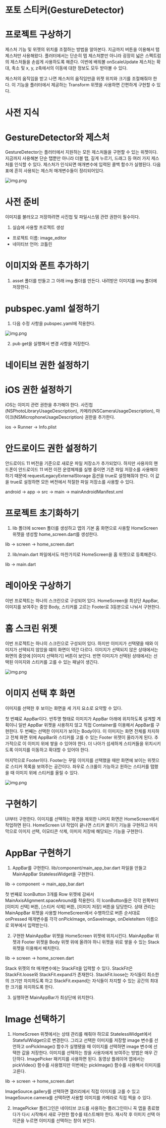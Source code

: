# **포토 스티커(GestureDetector)**  
# **프로젝트 구상하기**  
제스처 기능 및 위젯의 위치를 조절하는 방법을 알아본다. 지금까지 버튼을 이용해서 탭 제스처만 사용해왔다. 플러터에서는 
단순히 탭 제스처뿐만 아니라 굉장히 넓은 스펙트럼의 제스처들을 손쉽게 사용하도록 해준다. 이번에 배워볼 onScaleUpdate 
제스처는 확대, 축소 및 x, y, z축에서의 이동에 대한 정보도 모두 받아볼 수 있다.  
  
제스처의 움직임을 받고 나면 제스처의 움직임만큼 위젯 위치와 크기를 조절해줘야 한다. 이 기능을 플러터에서 제공하는 
Transform 위젯을 사용하면 간편하게 구현할 수 있다.  
  
# **사전 지식**  
# **GestureDetector와 제스처**  
GestureDetector는 플러터에서 지원하는 모든 제스처들을 구현할 수 있는 위젯이다. 지금까지 사용해본 단순 탭뿐만 아니라 
더블 탭, 길게 누르기, 드래그 등 여러 가지 제스처를 인식할 수 있다. 제스처가 인식되면 매개변수에 입력된 콜백 함수가 
실행된다. 다음 표에 흔히 사용되는 제스처 매개변수들이 정리되어있다.  
  
![img.png](image/img.png)  
  
# **사전 준비**  
이미지를 불러오고 저장하려면 사진첩 및 파일시스템 관련 권한이 필수이다.  
  
1. 실습에 사용할 프로젝트 생성  
- 프로젝트 이름: image_editor  
- 네이티브 언어: 코틀린  
  
# **이미지와 폰트 추가하기**  
1. asset 폴더를 만들고 그 아래 img 폴더를 만든다. 내려받은 이미지를 img 폴더에 저장한다.  
  
# **pubspec.yaml 설정하기**  
1. 다음 수정 사항을 pubspec.yaml에 적용한다.  
  
![img.png](image/img2.png)  
  
2. pub get을 실행해서 변경 사항을 저장한다.
  
# **네이티브 권한 설정하기**  
# **iOS 권한 설정하기**  
iOS는 이미지 관련 권한을 추가해야 한다. 사진첩(NSPhotoLibraryUsageDescription), 카메라(NSCameraUsageDescription), 
마이크(NSMicrophoneUsageDescription) 권한을 추가한다.  
  
ios -> Runner -> Info.plist  
  
# **안드로이드 권한 설정하기**  
안드로이드 11 버전을 기준으로 새로운 파일 저장소가 추가되었다. 하지만 사용자의 핸드폰이 안드로이드 11 버전 이전 운영체제를 
실행 중이면 기존 파일 저장소를 사용해야 하기 때문에 requestLegacyExternalStorage 옵션을 true로 설정해줘야 한다. 
이 값을 true로 설정하면 모든 버전에서 적절한 파일 저장소를 사용할 수 있다.  
  
android -> app -> src -> main -> mainAndroidManifest.xml  
  
# **프로젝트 초기화하기**  
1. lib 폴더에 screen 폴더를 생성하고 앱의 기본 홈 화면으로 사용할 HomeScreen 위젯을 생성할 home_screen.dart를 생성한다. 
  
lib -> screen -> home_screen.dart  
  
2. lib/main.dart 파일에서도 마찬가지로 HomeScreen을 홈 위젯으로 등록해준다.  
  
lib -> main.dart  
  
# **레이아웃 구상하기**  
이번 프로젝트는 하나의 스크린으로 구성되어 있다. HomeScreen을 최상단 AppBar, 이미지를 보여주는 중앙 Body, 스티커를 
고르는 Footer로 3등분으로 나눠서 구현한다.  
  
# **홈 스크린 위젯**  
이번 프로젝트는 하나의 스크린으로 구성되어 있다. 하지만 이미지가 선택됐을 때와 이미지가 선택되지 않았을 떄의 화면이 약간 
다르다. 이미지가 선택되지 않은 상태에서는 화면의 중앙에 [이미지 선택하기] 버튼이 보인다. 반면 이미지가 선택된 상태에서는 
선택된 이미지와 스티커를 고를 수 있는 패널이 생긴다.  
  
![img.png](image/img3.png)  
  
# **이미지 선택 후 화면**  
이미지를 선택한 후 보이는 화면을 세 가지 요소로 요약할 수 있다.  
  
첫 번쨰로 AppBar이다. 반투명 형태로 이미지가 AppBar 아래에 위치하도록 설계할 계획이니 일반 AppBar 위젯을 사용하지 않고 
직접 Container를 이용해서 AppBar를 구현한다. 두 번째는 선택한 이미지가 보이는 Body이다. 이 이미지는 화면 전체를 차지하고 
전체 화면 위에 AppBar와 스티커를 고를 수 있는 Footer 위젯이 올라가게 된다. 추가적으로 이 이미지 위에 쌓을 수 있어야 
한다. 더 나아가 섬세하게 스티커들을 위치시키도록 이미지를 이동하고 확대할 수 있어야 한다.  
  
마지막으로 Footer이다. Footer는 꾸밀 이미지를 선택했을 때만 화면에 보이는 위젯으로 스티커 목록을 보여주는 공간이다. 
좌우로 스크롤이 가능하고 원하는 스티커를 탭했을 때 이미지 위에 스티커를 올릴 수 있다.  
  
![img.png](image/img4.png)  
  
# **구현하기**  
UI부터 구현한다. 이미지를 선택하는 화면을 제외한 나머지 화면은 HomeScreen에서 작업하면 된다. HomeScreen UI 작업이 
끝나면 스티커 붙이기 기능을 구현하고 마지막으로 이미지 선택, 이모티콘 삭제, 이미지 저장에 해당되는 기능을 구현한다.  
  
# **AppBar 구현하기**  
1. AppBar를 구현한다. lib/component/main_app_bar.dart 파일을 만들고 MainAppBar StatelessWidget을 구현한다.  
  
lib -> component -> main_app_bar.dart  
  
첫 번째로 IconButton 3개를 Row 위젯에 감싸서 MainAxisAlignment.spaceAround를 적용한다. 이 IconButton들은 
각각 왼쪽부터 [이미지 선택] 버튼, [스티커 삭제] 버튼, [이미지 저장] 버튼을 담당한다. 상태 관리는 MainAppBar 위젯을 
사용할 HomeScreen에서 수행하므로 버튼 순서대로 onPressed 매개변수를 각각 onPickImage, onSaveImage, onDeleteItem 
이름으로 외부에서 입력받는다.  
  
2. 구현한 MainAppBar 위젯을 HomeScreen 위젯에 위치시킨다. MainAppBar 위젯과 Footer 위젯을 Body 위젯 위에 올려야 하니 
위젯을 위로 쌓을 수 있는 Stack 위젯을 이용해서 배치한다.  
  
lib -> screen -> home_screen.dart  
  
Stack 위젯의 fit 매개변수에는 StackFit을 입력할 수 있다. StackFit은 StackFit.loose와 StackFit.expand가 존재한다. 
StackFit.loose는 자식들이 최소한의 크기만 차지하도록 하고 StackFit.expand는 자식들이 차지할 수 있는 공간의 최대한 
크기를 차지하도록 한다.  
  
3. 실행하면 MainAppBar가 최상단에 위치한다.  
  
# **Image 선택하기**  
1. HomeScreen 위젯에서는 상태 관리를 해줘야 하므로 StatelessWidget에서 StatefulWidget으로 변경한다. 그리고 선택한 
이미지를 저장할 image 변수를 선언하고 onPickImage() 함수가 실행됐을 때 이미지를 선택하면 image 변수에 선택한 값을 
저장한다. 이미지를 선택하는 창을 사용자에게 보여주는 방법은 매우 간단하다. ImagePicker 패키지를 사용하면 된다. 동영상 
플레이어 앱에서는 pickVideo() 함수를 사용했지만 이번에는 pickImage() 함수를 사용해서 이미지를 고른다.  
   
lib -> screen -> home_screen.dart  
  
ImageSource.gallery를 선택하면 갤러리에서 직접 이미지를 고를 수 있고 ImageSource.camera를 선택하면 사용할 이미지를 
카메라로 직접 찍을 수 있다.  
  
2. ImagePicker 플러그인은 네이티브 코드를 사용하는 플러그인이니 꼭 앱을 종료했다가 다시 시작해서 새로 구현한 함수를 
테스트해야 한다. 재시작 후 이미지 선택 아이콘을 누르면 이미지를 선택하는 창이 보인다.  
  

